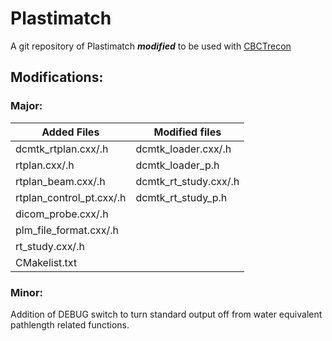 # Plastimatch
A git repository of Plastimatch ___modified___ to be used with [CBCTrecon](https://github.com/agravgaard/cbctrecon)

## Modifications:
### Major:
Added Files   | Modified files
------------- | -------------
dcmtk_rtplan.cxx/.h  | dcmtk_loader.cxx/.h
rtplan.cxx/.h  | dcmtk_loader_p.h
rtplan_beam.cxx/.h  | dcmtk_rt_study.cxx/.h
rtplan_control_pt.cxx/.h  | dcmtk_rt_study_p.h
  | dicom_probe.cxx/.h
  | plm_file_format.cxx/.h
  | rt_study.cxx/.h
  | CMakelist.txt
  
### Minor:
Addition of DEBUG switch to turn standard output off from water equivalent pathlength related functions.
